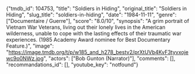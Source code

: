 {"tmdb_id": 104753, "title": "Soldiers in Hiding", "original_title": "Soldiers in Hiding", "slug_title": "soldiers-in-hiding", "date": "1984-11-11", "genre": ["Documentaire / Guerre"], "score": "8.0/10", "synopsis": "A grim portrait of Vietnam War Veterans, living out their lonely lives in the American wilderness, unable to cope with the lasting effects of their traumatic war experiences. (1985 Academy Award nominee for Best Documentary Feature.)", "image": "https://image.tmdb.org/t/p/w185_and_h278_bestv2/prXtUVb4KvF3tyvxojewc9o0NWz.jpg", "actors": ["Bob Gunton (Narrator)"], "comments": [], "recommandations_id": [], "youtube_key": "notfound"}